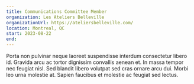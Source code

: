 ```yaml
---
title: Communications Committee Member
organization: Les Ateliers Belleville
organizationUrl: https://ateliersbelleville.com/
location: Montreal, QC
start: 2023-08-22
end:
---
```


Porta non pulvinar neque laoreet suspendisse interdum consectetur libero id. Gravida arcu ac tortor dignissim convallis aenean et. In massa tempor nec feugiat nisl. Sed blandit libero volutpat sed cras ornare arcu dui. Morbi leo urna molestie at. Sapien faucibus et molestie ac feugiat sed lectus.

